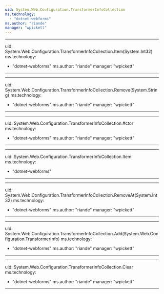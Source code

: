 ```yaml
---
uid: System.Web.Configuration.TransformerInfoCollection
ms.technology: 
  - "dotnet-webforms"
ms.author: "riande"
manager: "wpickett"
---
```


---
uid: System.Web.Configuration.TransformerInfoCollection.Item(System.Int32)
ms.technology: 
  - "dotnet-webforms"
ms.author: "riande"
manager: "wpickett"
---

---
uid: System.Web.Configuration.TransformerInfoCollection.Remove(System.String)
ms.technology: 
  - "dotnet-webforms"
ms.author: "riande"
manager: "wpickett"
---

---
uid: System.Web.Configuration.TransformerInfoCollection.#ctor
ms.technology: 
  - "dotnet-webforms"
ms.author: "riande"
manager: "wpickett"
---

---
uid: System.Web.Configuration.TransformerInfoCollection.Item
ms.technology: 
  - "dotnet-webforms"
---

---
uid: System.Web.Configuration.TransformerInfoCollection.RemoveAt(System.Int32)
ms.technology: 
  - "dotnet-webforms"
ms.author: "riande"
manager: "wpickett"
---

---
uid: System.Web.Configuration.TransformerInfoCollection.Add(System.Web.Configuration.TransformerInfo)
ms.technology: 
  - "dotnet-webforms"
ms.author: "riande"
manager: "wpickett"
---

---
uid: System.Web.Configuration.TransformerInfoCollection.Clear
ms.technology: 
  - "dotnet-webforms"
ms.author: "riande"
manager: "wpickett"
---
